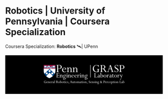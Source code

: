 # Robotics | University of Pennsylvania | Coursera Specialization
Coursera Specialization: <b>Robotics</b> 🛰| UPenn

<img src="https://github.com/SKKSaikia/roboticsPenn/blob/master/res/logo-grasp_banner.png">
